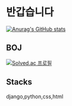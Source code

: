 # 반갑습니다
[![Anurag's GitHub stats](https://github-readme-stats.vercel.app/api?username=ringcho&theme=cobalt)](https://github.com/anuraghazra/github-readme-stats)

## BOJ
[![Solved.ac
프로필](http://mazassumnida.wtf/api/v2/generate_badge?boj=suhankim)](https://solved.ac/suhankim)

## Stacks
django,python,css,html

